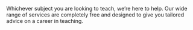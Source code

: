 Whichever subject you are looking to teach, we’re here to help. Our wide range of services are completely free and designed to give you tailored advice on a career in teaching.
